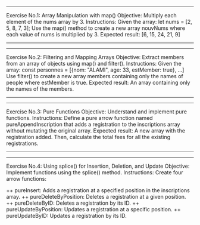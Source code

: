 ***
Exercise No.1: Array Manipulation with map()
Objective: Multiply each element of the nums array by 3.
Instructions: Given the array: let nums = [2, 5, 8, 7, 3]; Use the map() method to create a new array nouvNums where each value of nums is multiplied by 3.
Expected result: [6, 15, 24, 21, 9]
***
***
Exercise No.2: Filtering and Mapping Arrays
Objective: Extract members from an array of objects using map() and filter().
Instructions: Given the array: const personnes = [{nom: "ALAMI", age: 33, estMember: true}, ...] Use filter() to create a new array members containing only the names of people where estMember is true.
Expected result: An array containing only the names of the members.
***
***
Exercise No.3: Pure Functions
Objective: Understand and implement pure functions.
Instructions: Define a pure arrow function named pureAppendInscription that adds a registration to the inscriptions array without mutating the original array.
Expected result: A new array with the registration added.
Then, calculate the total fees for all the existing registrations.
***
***
Exercise No.4: Using splice() for Insertion, Deletion, and Update
Objective: Implement functions using the splice() method.
Instructions: Create four arrow functions:

++ pureInsert: Adds a registration at a specified position in the inscriptions array.
++ pureDeleteByPosition: Deletes a registration at a given position.
++ pureDeleteByID: Deletes a registration by its ID.
++ pureUpdateByPosition: Updates a registration at a specific position.
++ pureUpdateByID: Updates a registration by its ID.
